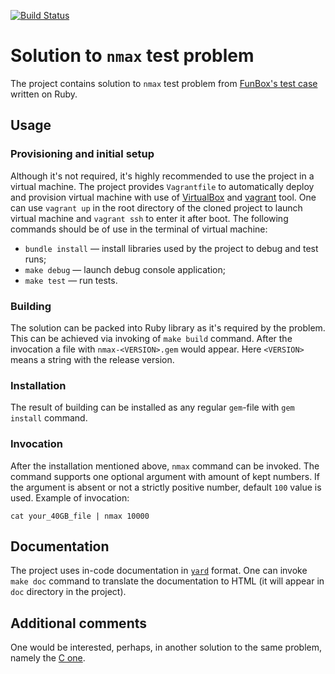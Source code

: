[![Build Status](https://travis-ci.com/venomspawn/funbox-nmax-ruby.svg?branch=develop)](https://travis-ci.com/venomspawn/funbox-nmax-ruby)

# Solution to `nmax` test problem

The project contains solution to `nmax` test problem from [FunBox's test
case](https://dl.funbox.ru/qt-ruby.pdf) written on Ruby.

## Usage

### Provisioning and initial setup

Although it's not required, it's highly recommended to use the project in a
virtual machine. The project provides `Vagrantfile` to automatically deploy and
provision virtual machine with use of [VirtualBox](https://www.virtualbox.org/)
and [vagrant](https://www.vagrantup.com/) tool. One can use `vagrant up` in the
root directory of the cloned project to launch virtual machine and `vagrant
ssh` to enter it after boot. The following commands should be of use in the
terminal of virtual machine:

*   `bundle install` — install libraries used by the project to debug and test
    runs;
*   `make debug` — launch debug console application;
*   `make test` — run tests.

### Building

The solution can be packed into Ruby library as it's required by the problem.
This can be achieved via invoking of `make build` command. After the invocation
a file with `nmax-<VERSION>.gem` would appear. Here `<VERSION>` means a string
with the release version.

### Installation

The result of building can be installed as any regular `gem`-file with
`gem install` command.

### Invocation

After the installation mentioned above, `nmax` command can be invoked. The
command supports one optional argument with amount of kept numbers. If the
argument is absent or not a strictly positive number, default `100` value is
used. Example of invocation:

```
cat your_40GB_file | nmax 10000
```

## Documentation

The project uses in-code documentation in [`yard`](https://yardoc.org) format.
One can invoke `make doc` command to translate the documentation to HTML (it
will appear in `doc` directory in the project).

## Additional comments

One would be interested, perhaps, in another solution to the same problem,
namely the [C one](https://github.com/venomspawn/funbox-nmax-c).
